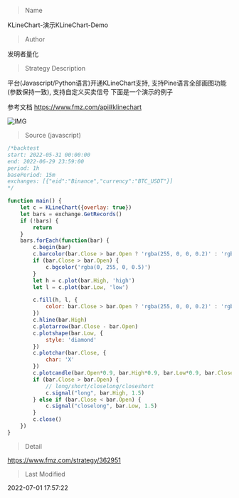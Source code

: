 
> Name

KLineChart-演示KLineChart-Demo

> Author

发明者量化

> Strategy Description

 平台(Javascript/Python语言)开通KLineChart支持, 支持Pine语言全部画图功能(参数保持一致), 支持自定义买卖信号
 下面是一个演示的例子
 
 参考文档 https://www.fmz.com/api#klinechart
 
 
 ![IMG](https://www.fmz.com/upload/asset/bb180d6a028bcc6993.png) 
 
 
 



> Source (javascript)

``` javascript
/*backtest
start: 2022-05-31 00:00:00
end: 2022-06-29 23:59:00
period: 1h
basePeriod: 15m
exchanges: [{"eid":"Binance","currency":"BTC_USDT"}]
*/

function main() {
    let c = KLineChart({overlay: true})
    let bars = exchange.GetRecords()
    if (!bars) {
        return
    }
    bars.forEach(function(bar) {
        c.begin(bar)
        c.barcolor(bar.Close > bar.Open ? 'rgba(255, 0, 0, 0.2)' : 'rgba(0, 0, 0, 0.2)')
        if (bar.Close > bar.Open) {
            c.bgcolor('rgba(0, 255, 0, 0.5)')
        }
        let h = c.plot(bar.High, 'high')
        let l = c.plot(bar.Low, 'low')

        c.fill(h, l, {
            color: bar.Close > bar.Open ? 'rgba(255, 0, 0, 0.2)' : 'rgba(255, 0, 0, 0.2)'
        })
        c.hline(bar.High)
        c.plotarrow(bar.Close - bar.Open)
        c.plotshape(bar.Low, {
            style: 'diamond'
        })
        c.plotchar(bar.Close, {
            char: 'X'
        })
        c.plotcandle(bar.Open*0.9, bar.High*0.9, bar.Low*0.9, bar.Close*0.9)
        if (bar.Close > bar.Open) {
            // long/short/closelong/closeshort
            c.signal("long", bar.High, 1.5)
        } else if (bar.Close < bar.Open) {
            c.signal("closelong", bar.Low, 1.5)
        }
        c.close()
    })
}
```

> Detail

https://www.fmz.com/strategy/362951

> Last Modified

2022-07-01 17:57:22
